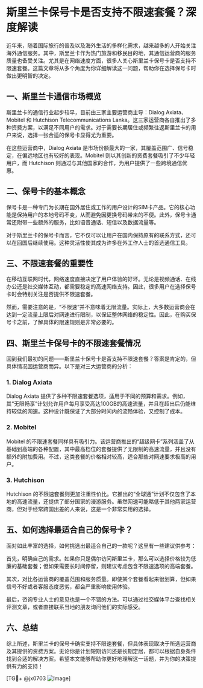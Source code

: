 # 斯里兰卡保号卡是否支持不限速套餐？深度解读

近年来，随着国际旅行的普及以及海外生活的多样化需求，越来越多的人开始关注海外通信服务。其中，斯里兰卡作为热门旅游和移民目的地，其通信运营商的服务质量也备受关注。尤其是在网络速度方面，很多人关心斯里兰卡保号卡是否支持不限速套餐。这篇文章将从多个角度为你详细解读这一问题，帮助你在选择保号卡时做出更明智的决定。

## 一、斯里兰卡通信市场概览

斯里兰卡的通信行业起步较早，目前由三家主要运营商主导：Dialog Axiata、Mobitel 和 Hutchison Telecommunications Lanka。这三家运营商各自推出了多种资费方案，以满足不同用户的需求。对于需要长期居住或频繁往返斯里兰卡的用户来说，选择一张合适的保号卡显得尤为重要。

在这些运营商中，Dialog Axiata 是市场份额最大的一家，其覆盖范围广、信号稳定，在偏远地区也有较好的表现。Mobitel 则以其创新的资费套餐吸引了不少年轻用户，而 Hutchison 则通过与其他国家的合作，为用户提供了一些跨境通信优惠。

## 二、保号卡的基本概念

保号卡是一种专门为长期在国外居住或工作的用户设计的SIM卡产品。它的核心功能是保持用户的本地号码不变，从而避免因更换号码带来的不便。此外，保号卡通常还附带一些额外的服务，比如语音通话、短信以及数据流量等。

对于斯里兰卡的保号卡而言，它不仅可以让用户在国内保持原有的联系方式，还可以在回国后继续使用。这种灵活性使其成为许多在外工作人士的首选通信工具。

## 三、不限速套餐的重要性

在移动互联网时代，网络速度直接决定了用户体验的好坏。无论是视频通话、在线办公还是社交媒体互动，都需要稳定的高速网络支持。因此，很多用户在选择保号卡时会特别关注是否提供不限速套餐。

然而，需要注意的是，“不限速”并不意味着无限流量。实际上，大多数运营商会在达到一定流量上限后对网速进行限制，以保证整体网络的稳定性。因此，在购买保号卡之前，了解具体的限速规则是非常必要的。

## 四、斯里兰卡保号卡的不限速套餐情况

回到我们最初的问题——斯里兰卡保号卡是否支持不限速套餐？答案是肯定的，但具体情况因运营商而异。以下是对三大运营商的分析：

### 1. Dialog Axiata

Dialog Axiata 提供了多种不限速套餐选项，适用于不同的预算和需求。例如，其“无限畅享”计划允许用户每月享受高达100GB的高速流量，并且在超出后仍能维持较低的网速。这种设计既保证了大部分时间内的流畅体验，又控制了成本。

### 2. Mobitel

Mobitel 的不限速套餐同样具有吸引力。该运营商推出的“超级网卡”系列涵盖了从基础到高端的各种配置，其中最高档位的套餐提供了无限制的高速流量，并且没有额外的附加费用。不过，这类套餐的价格相对较高，适合那些对网速要求极高的用户。

### 3. Hutchison

Hutchison 的不限速套餐则更加注重性价比。它推出的“全球通”计划不仅包含了本地的高速流量，还提供了部分国家的漫游服务。虽然网速可能略低于其他两家运营商，但对于经常跨国出差的人来说，这是一个非常实用的选择。

## 五、如何选择最适合自己的保号卡？

面对如此丰富的选择，如何挑选出最适合自己的一款呢？这里有一些建议供参考：

首先，明确自己的需求。如果你只是偶尔访问斯里兰卡，那么可以选择价格较为低廉的基础套餐；但如果需要长时间停留，则建议考虑包含不限速选项的高端套餐。

其次，对比各运营商的覆盖范围和服务质量。即使某个套餐看起来很划算，但如果信号不好或者客服态度恶劣，都会严重影响使用体验。

最后，咨询专业人士的意见也是一个不错的方法。可以通过社交媒体平台查找相关评测文章，或者直接联系当地的朋友询问他们的实际感受。

## 六、总结

综上所述，斯里兰卡的保号卡确实支持不限速套餐，但具体表现取决于所选运营商及其提供的资费方案。无论你是计划短期访问还是长期定居，都可以根据自身条件找到合适的解决方案。希望本文能够帮助你更好地理解这一话题，并为你的决策提供有力的支持！

[TG💪+ @jx0703 ![Image](https://github.com/user-attachments/assets/dbca1d08-cadb-493c-b0ec-ad6f7a83f270)]
